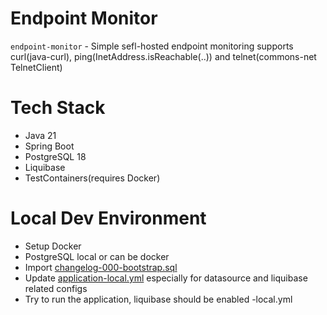 # Endpoint Monitor

`endpoint-monitor` - Simple sefl-hosted endpoint monitoring supports curl(java-curl), ping(InetAddress.isReachable(..)) and telnet(commons-net TelnetClient)

# Tech Stack

- Java 21
- Spring Boot
- PostgreSQL 18
- Liquibase
- TestContainers(requires Docker)

# Local Dev Environment

- Setup Docker
- PostgreSQL local or can be docker
- Import [changelog-000-bootstrap.sql](src/main/resources/db/changelog/changelog-000-bootstrap.sql)
- Update [application-local.yml](src/main/resources/application-local.yml) especially for datasource and liquibase related configs
- Try to run the application, liquibase should be enabled -local.yml